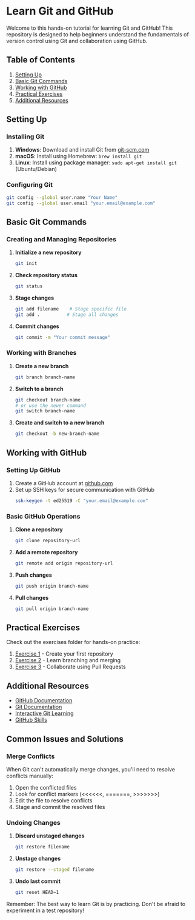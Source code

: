 # Learn Git and GitHub

Welcome to this hands-on tutorial for learning Git and GitHub! This repository is designed to help beginners understand the fundamentals of version control using Git and collaboration using GitHub.

## Table of Contents
1. [Setting Up](#setting-up)
2. [Basic Git Commands](#basic-git-commands)
3. [Working with GitHub](#working-with-github)
4. [Practical Exercises](#practical-exercises)
5. [Additional Resources](#additional-resources)

## Setting Up

### Installing Git
1. **Windows**: Download and install Git from [git-scm.com](https://git-scm.com/)
2. **macOS**: Install using Homebrew: `brew install git`
3. **Linux**: Install using package manager: `sudo apt-get install git` (Ubuntu/Debian)

### Configuring Git
```bash
git config --global user.name "Your Name"
git config --global user.email "your.email@example.com"
```

## Basic Git Commands

### Creating and Managing Repositories
1. **Initialize a new repository**
   ```bash
   git init
   ```

2. **Check repository status**
   ```bash
   git status
   ```

3. **Stage changes**
   ```bash
   git add filename    # Stage specific file
   git add .          # Stage all changes
   ```

4. **Commit changes**
   ```bash
   git commit -m "Your commit message"
   ```

### Working with Branches
1. **Create a new branch**
   ```bash
   git branch branch-name
   ```

2. **Switch to a branch**
   ```bash
   git checkout branch-name
   # or use the newer command
   git switch branch-name
   ```

3. **Create and switch to a new branch**
   ```bash
   git checkout -b new-branch-name
   ```

## Working with GitHub

### Setting Up GitHub
1. Create a GitHub account at [github.com](https://github.com)
2. Set up SSH keys for secure communication with GitHub
   ```bash
   ssh-keygen -t ed25519 -C "your.email@example.com"
   ```

### Basic GitHub Operations
1. **Clone a repository**
   ```bash
   git clone repository-url
   ```

2. **Add a remote repository**
   ```bash
   git remote add origin repository-url
   ```

3. **Push changes**
   ```bash
   git push origin branch-name
   ```

4. **Pull changes**
   ```bash
   git pull origin branch-name
   ```

## Practical Exercises

Check out the exercises folder for hands-on practice:

1. [Exercise 1](exercises/exercise1.md) - Create your first repository
2. [Exercise 2](exercises/exercise2.md) - Learn branching and merging
3. [Exercise 3](exercises/exercise3.md) - Collaborate using Pull Requests

## Additional Resources
- [GitHub Documentation](https://docs.github.com)
- [Git Documentation](https://git-scm.com/doc)
- [Interactive Git Learning](https://learngitbranching.js.org/)
- [GitHub Skills](https://skills.github.com/)

## Common Issues and Solutions

### Merge Conflicts
When Git can't automatically merge changes, you'll need to resolve conflicts manually:
1. Open the conflicted files
2. Look for conflict markers (<<<<<<, =======, >>>>>>>)
3. Edit the file to resolve conflicts
4. Stage and commit the resolved files

### Undoing Changes
1. **Discard unstaged changes**
   ```bash
   git restore filename
   ```

2. **Unstage changes**
   ```bash
   git restore --staged filename
   ```

3. **Undo last commit**
   ```bash
   git reset HEAD~1
   ```

Remember: The best way to learn Git is by practicing. Don't be afraid to experiment in a test repository!